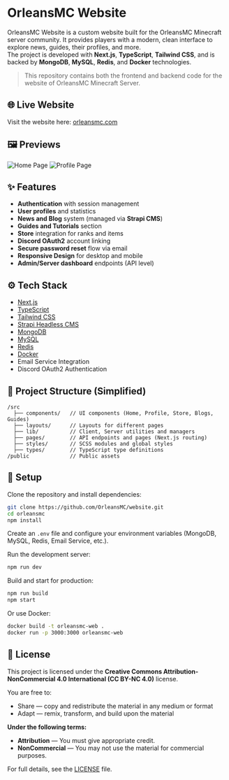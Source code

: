 # OrleansMC Website

OrleansMC Website is a custom website built for the OrleansMC Minecraft server community. It provides players with a modern,
clean interface to explore news, guides, their profiles, and more.  
The project is developed with **Next.js**, **TypeScript**, **Tailwind CSS**, and is backed by **MongoDB**, **MySQL**, **Redis**, and **Docker** technologies.

> This repository contains both the frontend and backend code for the website of OrleansMC Minecraft Server.

## 🌐 Live Website

Visit the website here: [orleansmc.com](https://orleansmc.com)

## 🖼️ Previews
![Home Page](https://i.imgur.com/Pe36mb5.png)
![Profile Page](https://i.imgur.com/bTnDue0.png)

## ✨ Features

- **Authentication** with session management
- **User profiles** and statistics
- **News and Blog** system (managed via **Strapi CMS**)
- **Guides and Tutorials** section
- **Store** integration for ranks and items
- **Discord OAuth2** account linking
- **Secure password reset** flow via email
- **Responsive Design** for desktop and mobile
- **Admin/Server dashboard** endpoints (API level)

## ⚙️ Tech Stack

- [Next.js](https://nextjs.org/)
- [TypeScript](https://www.typescriptlang.org/)
- [Tailwind CSS](https://tailwindcss.com/)
- [Strapi Headless CMS](https://strapi.io/)
- [MongoDB](https://www.mongodb.com/)
- [MySQL](https://www.mysql.com/)
- [Redis](https://redis.io/)
- [Docker](https://www.docker.com/)
- Email Service Integration
- Discord OAuth2 Authentication

## 📁 Project Structure (Simplified)

```
/src
  ├── components/   // UI components (Home, Profile, Store, Blogs, Guides)
  ├── layouts/      // Layouts for different pages
  ├── lib/          // Client, Server utilities and managers
  ├── pages/        // API endpoints and pages (Next.js routing)
  ├── styles/       // SCSS modules and global styles
  ├── types/        // TypeScript type definitions
/public             // Public assets
```

## 🚀 Setup

Clone the repository and install dependencies:

```bash
git clone https://github.com/OrleansMC/website.git
cd orleansmc
npm install
```

Create an `.env` file and configure your environment variables (MongoDB, MySQL, Redis, Email Service, etc.).

Run the development server:

```bash
npm run dev
```

Build and start for production:

```bash
npm run build
npm start
```

Or use Docker:

```bash
docker build -t orleansmc-web .
docker run -p 3000:3000 orleansmc-web
```

## 📜 License

This project is licensed under the **Creative Commons Attribution-NonCommercial 4.0 International (CC BY-NC 4.0)**
license.

You are free to:

- Share — copy and redistribute the material in any medium or format
- Adapt — remix, transform, and build upon the material

**Under the following terms:**

- **Attribution** — You must give appropriate credit.
- **NonCommercial** — You may not use the material for commercial purposes.

For full details, see the [LICENSE](LICENSE) file.
